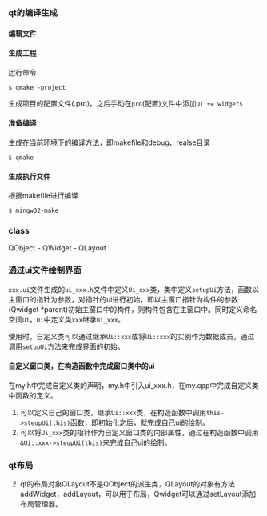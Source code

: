 ### qt的编译生成

#### 编辑文件

#### 生成工程

运行命令

    $ qmake -project

生成项目的配置文件(.pro)，之后手动在`pro`(配置)文件中添加`QT += widgets`

#### 准备编译

生成在当前环境下的编译方法，即makefile和debug、realse目录

    $ qmake

#### 生成执行文件

根据makefile进行编译

    $ mingw32-make

### class

QObject - QWidget
        - QLayout

### 通过ui文件绘制界面

`xxx.ui`文件生成的`ui_xxx.h`文件中定义`Ui_xxx`类，类中定义`setupUi`方法，函数以主窗口的指针为参数，对指针的ui进行初始，即以主窗口指针为构件的参数(Qwidget *parent)初始主窗口中的构件，则构件包含在主窗口中。同时定义命名空间`Ui`，`Ui`中定义类`xxx`继承`Ui_xxx`。

使用时，自定义类可以通过继承`Ui::xxx`或将`Ui::xxx`的实例作为数据成员，通过调用`setupUi`方法来完成界面的初始。

#### 自定义窗口类，在构造函数中完成窗口类中的ui

在my.h中完成自定义类的声明，my.h中引入ui_xxx.h，在my.cpp中完成自定义类中函数的定义。

1. 可以定义自己的窗口类，继承`Ui::xxx`类，在构造函数中调用`this->steupUi(this)`函数，即初始化之后，就完成自己ui的绘制。
2. 可以将`Ui_xxx`类的指针作为自定义窗口类的内部属性，通过在构造函数中调用`&Ui::xxx->steupUi(this)`来完成自己ui的绘制。

### qt布局

2. qt的布局对象QLayout不是QObject的派生类，QLayout的对象有方法addWidget，addLayout，可以用于布局，Qwidget可以通过setLayout添加布局管理器。
